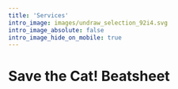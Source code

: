 ```yaml
---
title: 'Services'
intro_image: images/undraw_selection_92i4.svg
intro_image_absolute: false
intro_image_hide_on_mobile: true
---
```


# Save the Cat! Beatsheet
